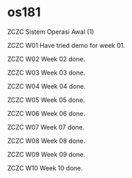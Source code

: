 # os181
ZCZC Sistem Operasi Awal (1)

ZCZC W01 Have tried demo for week 01.

ZCZC W02 Week 02 done.

ZCZC W03 Week 03 done.

ZCZC W04 Week 04 done.

ZCZC W05 Week 05 done.

ZCZC W06 Week 06 done.

ZCZC W07 Week 07 done.

ZCZC W08 Week 08 done.

ZCZC W09 Week 09 done.

ZCZC W10 Week 10 done.




